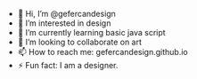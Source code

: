 - 👋 Hi, I’m @gefercandesign
- 👀 I’m interested in design
- 🌱 I’m currently learning basic java script 
- 💞️ I’m looking to collaborate on art
- 📫 How to reach me: gefercandesign.github.io
- ⚡ Fun fact: I am a designer.

<!---
gefercandesign/gefercandesign is a ✨ special ✨ repository because its `README.md` (this file) appears on your GitHub profile.
You can click the Preview link to take a look at your changes.
--->
